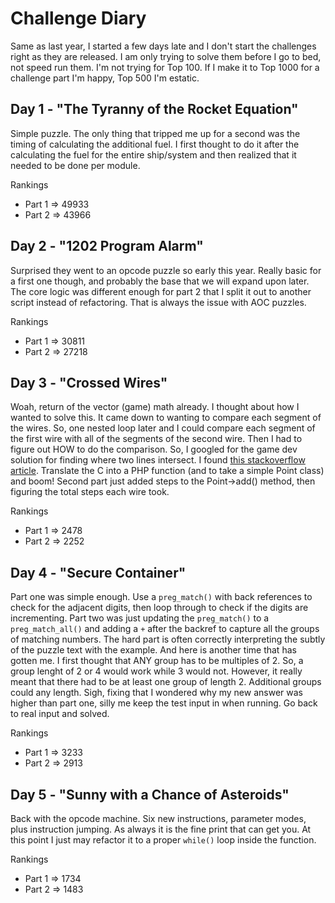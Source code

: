 # Challenge Diary

Same as last year, I started a few days late and I don't start the challenges right as they are released. I am only
trying to solve them before I go to bed, not speed run them. I'm not trying for Top 100. If I make it to Top 1000 for a
challenge part I'm happy, Top 500 I'm estatic.


## Day 1 - "The Tyranny of the Rocket Equation"

Simple puzzle. The only thing that tripped me up for a second was the timing of calculating the additional fuel. I first
thought to do it after the calculating the fuel for the entire ship/system and then realized that it needed to be done
per module.

Rankings
 - Part 1 => 49933
 - Part 2 => 43966


## Day 2 - "1202 Program Alarm"

Surprised they went to an opcode puzzle so early this year. Really basic for a first one though, and probably the base
that we will expand upon later. The core logic was different enough for part 2 that I split it out to another script
instead of refactoring. That is always the issue with AOC puzzles.

Rankings
 - Part 1 => 30811
 - Part 2 => 27218


## Day 3 - "Crossed Wires"

Woah, return of the vector (game) math already. I thought about how I wanted to solve this. It came down to wanting to
compare each segment of the wires. So, one nested loop later and I could compare each segment of the first wire with all
of the segments of the second wire. Then I had to figure out HOW to do the comparison. So, I googled for the game dev
solution for finding where two lines intersect. I found [this stackoverflow article](stackoverflow-563198). Translate
the C into a PHP function (and to take a simple Point class) and boom! Second part just added steps to the Point->add()
method, then figuring the total steps each wire took.

[stackoverflow-563198]: https://stackoverflow.com/questions/563198/how-do-you-detect-where-two-line-segments-intersect

Rankings
 - Part 1 => 2478
 - Part 2 => 2252

## Day 4 - "Secure Container"

Part one was simple enough. Use a `preg_match()` with back references to check for the adjacent digits, then loop through
to check if the digits are incrementing. Part two was just updating the `preg_match()` to a `preg_match_all()` and adding
a `+` after the backref to capture all the groups of matching numbers. The hard part is often correctly interpreting the
subtly of the puzzle text with the example. And here is another time that has gotten me. I first thought that ANY group
has to be multiples of 2. So, a group lenght of 2 or 4 would work while 3 would not. However, it really meant that there
had to be at least one group of length 2. Additional groups could any length. Sigh, fixing that I wondered why my new
answer was higher than part one, silly me keep the test input in when running. Go back to real input and solved.

Rankings
 - Part 1 => 3233
 - Part 2 => 2913

## Day 5 - "Sunny with a Chance of Asteroids"

Back with the opcode machine. Six new instructions, parameter modes, plus instruction jumping. As always it is the fine
print that can get you. At this point I just may refactor it to a proper `while()` loop inside the function.

Rankings
 - Part 1 => 1734
 - Part 2 => 1483

